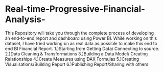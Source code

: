 # Real-time-Progressive-Financial-Analysis-
This Repository will take you through the complete process of developing an end-to-end report and dashboard using Power BI.
While working on this dataset, I have tried working on as real data as possible to make this end to end BI Financial Report.
1.)Starting from Getting Data/ Connecting to source.
2.)Data Cleaning & Transformations
3.)Building a Data Model/ Creating Relationships
4.)Create Measures using DAX Formulas
5.)Creating Visualisations/Building Report
6.)Publishing Report/Sharing with others
